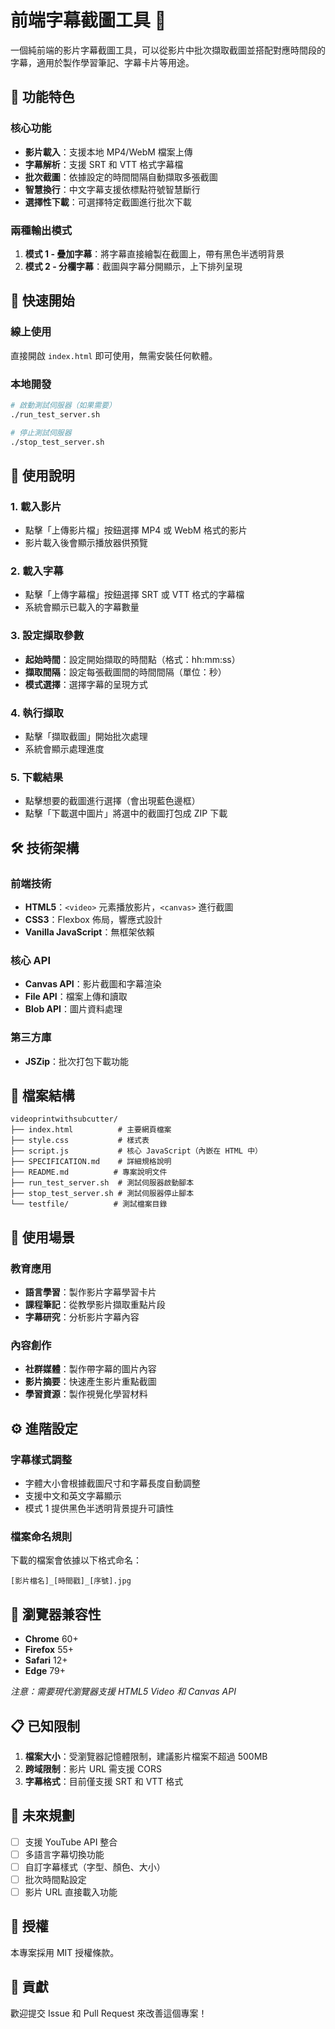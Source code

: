 # 前端字幕截圖工具 📸

一個純前端的影片字幕截圖工具，可以從影片中批次擷取截圖並搭配對應時間段的字幕，適用於製作學習筆記、字幕卡片等用途。

## 🌟 功能特色

### 核心功能
- **影片載入**：支援本地 MP4/WebM 檔案上傳
- **字幕解析**：支援 SRT 和 VTT 格式字幕檔
- **批次截圖**：依據設定的時間間隔自動擷取多張截圖
- **智慧換行**：中文字幕支援依標點符號智慧斷行
- **選擇性下載**：可選擇特定截圖進行批次下載

### 兩種輸出模式
1. **模式 1 - 疊加字幕**：將字幕直接繪製在截圖上，帶有黑色半透明背景
2. **模式 2 - 分欄字幕**：截圖與字幕分開顯示，上下排列呈現

## 🚀 快速開始

### 線上使用
直接開啟 `index.html` 即可使用，無需安裝任何軟體。

### 本地開發
```bash
# 啟動測試伺服器（如果需要）
./run_test_server.sh

# 停止測試伺服器
./stop_test_server.sh
```

## 📖 使用說明

### 1. 載入影片
- 點擊「上傳影片檔」按鈕選擇 MP4 或 WebM 格式的影片
- 影片載入後會顯示播放器供預覽

### 2. 載入字幕
- 點擊「上傳字幕檔」按鈕選擇 SRT 或 VTT 格式的字幕檔
- 系統會顯示已載入的字幕數量

### 3. 設定擷取參數
- **起始時間**：設定開始擷取的時間點（格式：hh:mm:ss）
- **擷取間隔**：設定每張截圖間的時間間隔（單位：秒）
- **模式選擇**：選擇字幕的呈現方式

### 4. 執行擷取
- 點擊「擷取截圖」開始批次處理
- 系統會顯示處理進度

### 5. 下載結果
- 點擊想要的截圖進行選擇（會出現藍色邊框）
- 點擊「下載選中圖片」將選中的截圖打包成 ZIP 下載

## 🛠 技術架構

### 前端技術
- **HTML5**：`<video>` 元素播放影片，`<canvas>` 進行截圖
- **CSS3**：Flexbox 佈局，響應式設計
- **Vanilla JavaScript**：無框架依賴

### 核心 API
- **Canvas API**：影片截圖和字幕渲染
- **File API**：檔案上傳和讀取
- **Blob API**：圖片資料處理

### 第三方庫
- **JSZip**：批次打包下載功能

## 📁 檔案結構

```
videoprintwithsubcutter/
├── index.html          # 主要網頁檔案
├── style.css           # 樣式表
├── script.js           # 核心 JavaScript（內嵌在 HTML 中）
├── SPECIFICATION.md    # 詳細規格說明
├── README.md          # 專案說明文件
├── run_test_server.sh  # 測試伺服器啟動腳本
├── stop_test_server.sh # 測試伺服器停止腳本
└── testfile/          # 測試檔案目錄
```

## 🎯 使用場景

### 教育應用
- **語言學習**：製作影片字幕學習卡片
- **課程筆記**：從教學影片擷取重點片段
- **字幕研究**：分析影片字幕內容

### 內容創作
- **社群媒體**：製作帶字幕的圖片內容
- **影片摘要**：快速產生影片重點截圖
- **學習資源**：製作視覺化學習材料

## ⚙️ 進階設定

### 字幕樣式調整
- 字體大小會根據截圖尺寸和字幕長度自動調整
- 支援中文和英文字幕顯示
- 模式 1 提供黑色半透明背景提升可讀性

### 檔案命名規則
下載的檔案會依據以下格式命名：
```
[影片檔名]_[時間戳]_[序號].jpg
```

## 🔧 瀏覽器兼容性

- **Chrome** 60+
- **Firefox** 55+
- **Safari** 12+
- **Edge** 79+

*注意：需要現代瀏覽器支援 HTML5 Video 和 Canvas API*

## 📋 已知限制

1. **檔案大小**：受瀏覽器記憶體限制，建議影片檔案不超過 500MB
2. **跨域限制**：影片 URL 需支援 CORS
3. **字幕格式**：目前僅支援 SRT 和 VTT 格式

## 🚧 未來規劃

- [ ] 支援 YouTube API 整合
- [ ] 多語言字幕切換功能
- [ ] 自訂字幕樣式（字型、顏色、大小）
- [ ] 批次時間點設定
- [ ] 影片 URL 直接載入功能

## 📝 授權

本專案採用 MIT 授權條款。

## 🤝 貢獻

歡迎提交 Issue 和 Pull Request 來改善這個專案！